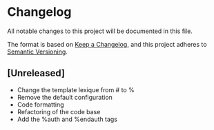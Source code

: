 # Changelog

All notable changes to this project will be documented in this file.

The format is based on [Keep a Changelog](https://keepachangelog.com/en/1.0.0/),
and this project adheres to [Semantic Versioning](https://semver.org/spec/v2.0.0.html).

## [Unreleased]

- Change the template lexique from # to %
- Remove the default configuration
- Code formatting
- Refactoring of the code base
- Add the %auth and %endauth tags
